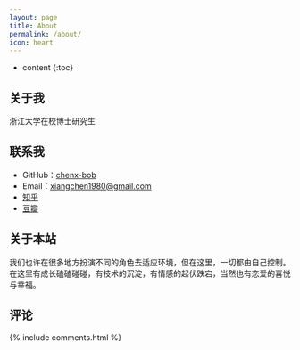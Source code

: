 ```yaml
---
layout: page
title: About
permalink: /about/
icon: heart
---
```


* content
{:toc}

## 关于我

浙江大学在校博士研究生

## 联系我

* GitHub：[chenx-bob](https://github.com/chenx-bob)
* Email：xiangchen1980@gmail.com
* [知乎](https://www.zhihu.com/people/cxianger)
* [豆瓣](https://www.douban.com/people/83205134/)



## 关于本站

我们也许在很多地方扮演不同的角色去适应环境，但在这里，一切都由自己控制。在这里有成长磕磕碰碰，有技术的沉淀，有情感的起伏跌宕，当然也有恋爱的喜悦与幸福。

## 评论

{% include comments.html %}
